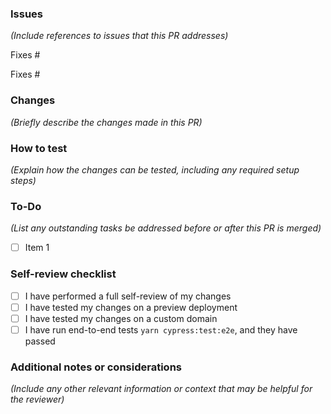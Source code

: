 ### Issues
*_(Include references to issues that this PR addresses)_*

Fixes #

Fixes #

### Changes 
*_(Briefly describe the changes made in this PR)_*

### How to test
*_(Explain how the changes can be tested, including any required setup steps)_*

### To-Do
*_(List any outstanding tasks be addressed before or after this PR is merged)_*

- [ ] Item 1


### Self-review checklist
- [ ] I have performed a full self-review of my changes
- [ ] I have tested my changes on a preview deployment
- [ ] I have tested my changes on a custom domain
- [ ] I have run end-to-end tests `yarn cypress:test:e2e`, and they have passed

### Additional notes or considerations
*_(Include any other relevant information or context that may be helpful for the reviewer)_*

